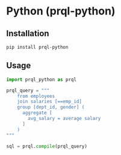 # Python (prql-python)

## Installation

`pip install prql-python`

## Usage

```python
import prql_python as prql

prql_query = """
    from employees
    join salaries [==emp_id]
    group [dept_id, gender] (
      aggregate [
        avg_salary = average salary
      ]
    )
"""

sql = prql.compile(prql_query)
```
